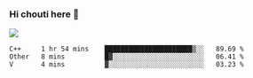 ### Hi chouti here 👋

![](https://github-readme-stats.vercel.app/api?username=l0nl1f3)

<!--START_SECTION:waka-->
```text
C++     1 hr 54 mins    ██████████████████████▒░░   89.69 % 
Other   8 mins          █▓░░░░░░░░░░░░░░░░░░░░░░░   06.41 % 
V       4 mins          ▓░░░░░░░░░░░░░░░░░░░░░░░░   03.23 % 
```
<!--END_SECTION:waka-->

<!--
**l0nl1f3/l0nl1f3** is a ✨ _special_ ✨ repository because its `README.md` (this file) appears on your GitHub profile.

Here are some ideas to get you started:

- 🔭 I’m currently working on ...
- 🌱 I’m currently learning ...
- 👯 I’m looking to collaborate on ...
- 🤔 I’m looking for help with ...
- 💬 Ask me about ...
- 📫 How to reach me: ...
- 😄 Pronouns: ...
- ⚡ Fun fact: ...
-->
